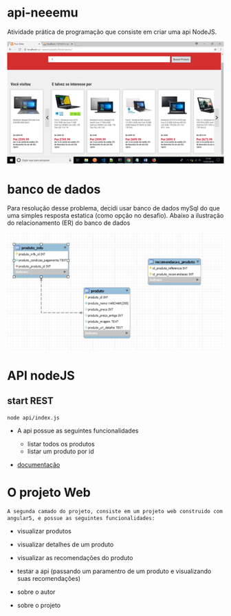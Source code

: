 # api-neeemu

Atividade prática de programação que consiste em criar uma api NodeJS. 

![modelo banco de dados](https://github.com/rudda/api-neeemu/blob/master/doc/src/screen.PNG)


# banco de dados

Para resolução desse problema, decidi usar banco de dados mySql do que uma simples resposta estatica (como opção no desafio).
 Abaixo a ilustração do relacionamento (ER) do banco de dados

![modelo banco de dados](https://github.com/rudda/api-neeemu/blob/master/doc/src/api-neemu.PNG)

# API nodeJS

## start REST
    
    node api/index.js

* A api possue as seguintes funcionalidades
  * listar todos os produtos 
  * listar um produto por id

 *  [documentação](http://localhost/api-neemu/api/api-doc/)


# O projeto Web

    A segunda camado do projeto, consiste em um projeto web construido com angular5, e possue as seguintes funcionalidades:

* visualizar produtos
* visualizar detalhes de um produto
* visualizar as recomendações do produto

* testar a api (passando um paramentro de um produto e visualizando suas recomendações)
* sobre o autor 
* sobre o projeto

